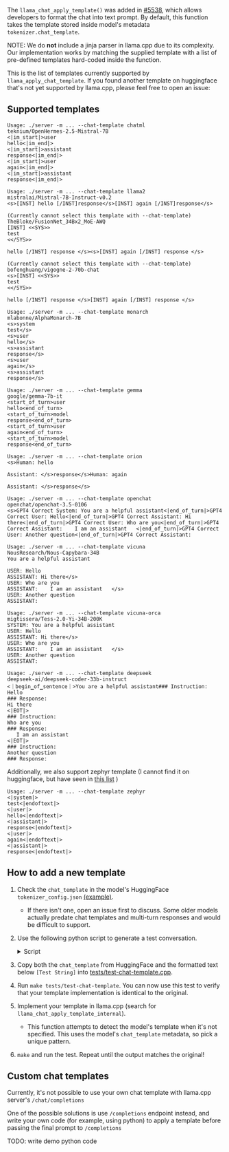 The `llama_chat_apply_template()` was added in [#5538](https://github.com/ggerganov/llama.cpp/pull/5538), which allows developers to format the chat into text prompt. By default, this function takes the template stored inside model's metadata `tokenizer.chat_template`.

NOTE: We do **not** include a jinja parser in llama.cpp due to its complexity. Our implementation works by matching the supplied template with a list of pre-defined templates hard-coded inside the function.

This is the list of templates currently supported by `llama_apply_chat_template`. If you found another template on huggingface that's not yet supported by llama.cpp, please feel free to open an issue:

## Supported templates

```
Usage: ./server -m ... --chat-template chatml
teknium/OpenHermes-2.5-Mistral-7B
<|im_start|>user
hello<|im_end|>
<|im_start|>assistant
response<|im_end|>
<|im_start|>user
again<|im_end|>
<|im_start|>assistant
response<|im_end|>
```

```
Usage: ./server -m ... --chat-template llama2
mistralai/Mistral-7B-Instruct-v0.2
<s>[INST] hello [/INST]response</s>[INST] again [/INST]response</s>
```

```
(Currently cannot select this template with --chat-template)
TheBloke/FusionNet_34Bx2_MoE-AWQ
[INST] <<SYS>>
test
<</SYS>>

hello [/INST] response </s><s>[INST] again [/INST] response </s>
```

```
(Currently cannot select this template with --chat-template)
bofenghuang/vigogne-2-70b-chat
<s>[INST] <<SYS>>
test
<</SYS>>

hello [/INST] response </s>[INST] again [/INST] response </s>
```

```
Usage: ./server -m ... --chat-template monarch
mlabonne/AlphaMonarch-7B
<s>system
test</s>
<s>user
hello</s>
<s>assistant
response</s>
<s>user
again</s>
<s>assistant
response</s>
```

```
Usage: ./server -m ... --chat-template gemma
google/gemma-7b-it
<start_of_turn>user
hello<end_of_turn>
<start_of_turn>model
response<end_of_turn>
<start_of_turn>user
again<end_of_turn>
<start_of_turn>model
response<end_of_turn>
```

```
Usage: ./server -m ... --chat-template orion
<s>Human: hello

Assistant: </s>response</s>Human: again

Assistant: </s>response</s>
```

```
Usage: ./server -m ... --chat-template openchat
openchat/openchat-3.5-0106
<s>GPT4 Correct System: You are a helpful assistant<|end_of_turn|>GPT4 Correct User: Hello<|end_of_turn|>GPT4 Correct Assistant: Hi there<|end_of_turn|>GPT4 Correct User: Who are you<|end_of_turn|>GPT4 Correct Assistant:    I am an assistant   <|end_of_turn|>GPT4 Correct User: Another question<|end_of_turn|>GPT4 Correct Assistant:
```

```
Usage: ./server -m ... --chat-template vicuna
NousResearch/Nous-Capybara-34B
You are a helpful assistant

USER: Hello
ASSISTANT: Hi there</s>
USER: Who are you
ASSISTANT:    I am an assistant   </s>
USER: Another question
ASSISTANT:
```

```
Usage: ./server -m ... --chat-template vicuna-orca
migtissera/Tess-2.0-Yi-34B-200K
SYSTEM: You are a helpful assistant
USER: Hello
ASSISTANT: Hi there</s>
USER: Who are you
ASSISTANT:    I am an assistant   </s>
USER: Another question
ASSISTANT:
```

```
Usage: ./server -m ... --chat-template deepseek
deepseek-ai/deepseek-coder-33b-instruct
<｜begin▁of▁sentence｜>You are a helpful assistant### Instruction:
Hello
### Response:
Hi there
<|EOT|>
### Instruction:
Who are you
### Response:
   I am an assistant   
<|EOT|>
### Instruction:
Another question
### Response:

```

Additionally, we also support zephyr template (I cannot find it on huggingface, but have seen in [this list](https://github.com/ggerganov/llama.cpp/blob/c8d847d57efdc0f9bbbf881d48c645e151b36fd8/examples/server/public/promptFormats.js) )

```
Usage: ./server -m ... --chat-template zephyr
<|system|>
test<|endoftext|>
<|user|>
hello<|endoftext|>
<|assistant|>
response<|endoftext|>
<|user|>
again<|endoftext|>
<|assistant|>
response<|endoftext|>
```

## How to add a new template

1. Check the `chat_template` in the model's HuggingFace `tokenizer_config.json` [(example)](https://huggingface.co/mistralai/Mistral-7B-Instruct-v0.2/blob/main/tokenizer_config.json#L42).
	- If there isn't one, open an issue first to discuss. Some older models actually predate chat templates and multi-turn responses and would be difficult to support.
2. Use the following python script to generate a test conversation.
    <details>
    <summary>Script</summary>

	```python
    from transformers import AutoTokenizer

    VARIANTS_TO_TEST = [
        'teknium/OpenHermes-2.5-Mistral-7B',
        'mistralai/Mistral-7B-Instruct-v0.2',
        'TheBloke/FusionNet_34Bx2_MoE-AWQ',
        'bofenghuang/vigogne-2-70b-chat',
        'mlabonne/AlphaMonarch-7B',
        'google/gemma-7b-it',
        'OrionStarAI/Orion-14B-Chat',
        'openbmb/MiniCPM-2B-dpo-fp32',
        'openchat/openchat-3.5-0106',
        'deepseek-ai/deepseek-coder-33b-instruct',
        # Replace with your model's HuggingFace name
    ]

    HISTORY = [
        { 'role': 'system', 'content': 'You are a helpful assistant' },
        { 'role': 'user', 'content': 'Hello' },
        { 'role': 'assistant', 'content': 'Hi there' },
        { 'role': 'user', 'content': 'Who are you' },
        { 'role': 'assistant', 'content': '   I am an assistant   ' },
        { 'role': 'user', 'content': 'Another question' },
    ]

    for variant in VARIANTS_TO_TEST:
        history = [m for m in HISTORY] # copy
        if 'Mistral' in variant or 'gemma' in variant:
            history.pop(0) # no system prompt for mistral and gemma
        if 'gemma' in variant:
            # GemmaTokenizer is quite buggy, let's hard code the template here
            GEMMA_TMLP = "{% if messages[0]['role'] == 'system' %}{{ raise_exception('System role not supported') }}{% endif %}{% for message in messages %}{% if (message['role'] == 'user') != (loop.index0 % 2 == 0) %}{{ raise_exception('Conversation roles must alternate user/assistant/user/assistant/...') }}{% endif %}{% if (message['role'] == 'assistant') %}{% set role = 'model' %}{% else %}{% set role = message['role'] %}{% endif %}{{ '<start_of_turn>' + role + '\n' + message['content'] | trim + '<end_of_turn>\n' }}{% endfor %}{% if add_generation_prompt %}{{'<start_of_turn>model\n'}}{% endif %}"
            print("\n----- Gemma -----")
            output = AutoTokenizer.from_pretrained(VARIANTS_TO_TEST[0]).apply_chat_template(history, tokenize=False, add_generation_prompt=True, chat_template=GEMMA_TMLP)
            print(output)
            print("\n[Test String]\n// google/gemma-7b-it")
            print(output.replace("\n", "\\n"))
            print('"' + output.replace("\n", "\\n") + '",')
        else:
            print("\n----- " + variant + " -----")
            tokenizer = AutoTokenizer.from_pretrained(variant)
            output = tokenizer.apply_chat_template(history, tokenize=False, add_generation_prompt=True)
            print(output)
            print("\n[Test String]\n// " + variant)
            print('"' + output.replace("\n", "\\n") + '",')
	```
	</details>

3. Copy both the `chat_template` from HuggingFace and the formatted text below `[Test String]` into [tests/test-chat-template.cpp](https://github.com/ggerganov/llama.cpp/blob/master/tests/test-chat-template.cpp).

4. Run `make tests/test-chat-template`. You can now use this test to verify that your template implementation is identical to the original.

5. Implement your template in llama.cpp (search for `llama_chat_apply_template_internal`). 
	- This function attempts to detect the model's template when it's not specified. This uses the model's `chat_template` metadata, so pick a unique pattern.

6. `make` and run the test. Repeat until the output matches the original!

## Custom chat templates

Currently, it's not possible to use your own chat template with llama.cpp server's `/chat/completions`

One of the possible solutions is use `/completions` endpoint instead, and write your own code (for example, using python) to apply a template before passing the final prompt to `/completions`

TODO: write demo python code
